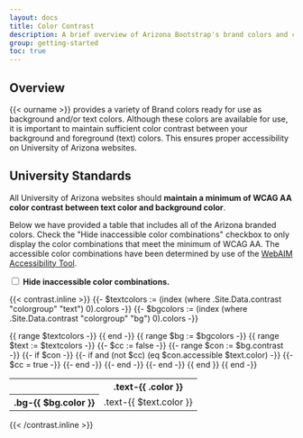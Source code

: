 ```yaml
---
layout: docs
title: Color Contrast
description: A brief overview of Arizona Bootstrap's brand colors and color contrast.
group: getting-started
toc: true
---
```


## Overview

{{< ourname >}} provides a variety of Brand colors ready for use as background and/or text colors. Although these colors are available for use, it is important to maintain sufficient color contrast between your background and foreground (text) colors. This ensures proper accessibility on University of Arizona websites.

## University Standards

All University of Arizona websites should **maintain a minimum of WCAG AA color contrast between text color and background color**.

Below we have provided a table that includes all of the Arizona branded colors. Check the "Hide inaccessible color combinations" checkbox to only display the color combinations that meet the minimum of WCAG AA. The accessible color combinations have been determined by use of the [WebAIM Accessibility Tool](http://wave.webaim.org/report#/https://digital.arizona.edu/ua-bootstrap/colors.html).

<label id="hide-inaccessible-label">
  <input type="checkbox" id="hide-inaccessible"> <strong>Hide inaccessible color combinations.</strong>
</label>

{{< contrast.inline >}}
{{- $textcolors := (index (where .Site.Data.contrast "colorgroup" "text") 0).colors -}}
{{- $bgcolors := (index (where .Site.Data.contrast "colorgroup" "bg") 0).colors -}}
<div class="table-responsive">
  <table class="table table-bordered">
    <tr>
      <th></th>
    {{ range $textcolors -}}
      <th class="text-nowrap">.text-{{ .color }}</th>
    {{ end -}}
    </tr>
  {{ range $bg := $bgcolors -}}
    <tr>
      <th class="text-nowrap">.bg-{{ $bg.color }}</th>
      {{ range $text := $textcolors -}}
        {{- $cc := false -}}
        {{- range $con := $bg.contrast -}}
          {{- if $con -}}
            {{- if and (not $cc) (eq $con.accessible $text.color) -}}
              {{- $cc = true -}}
            {{- end -}}
          {{- end -}}
        {{- end -}}
        <td class="bg-{{ $bg.color }} text-center align-items-center">
          <span class="text-{{ $text.color }}{{ if (not $cc) }} inaccessible{{ end }}">.text-{{ $text.color }}</span>
        </td>
      {{ end }}
    </tr>
  {{ end -}}
  </table>
</div>
{{< /contrast.inline >}}


